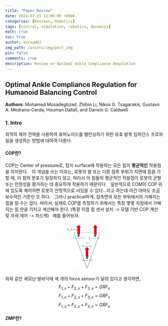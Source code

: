```yaml
---
title: "Paper Review"
date: 2024-07-21 12:00:00 +0900
categories: [Reviews, Robotics]
tags: [control, simulation, robotics, dynamics]
math: true
toc: true
author: dareumHJ
img_path: /assets/img/post_img
pin: false
comments: true
description: Review on Optimal Ankle Compliance Regulation
---
```


## **Optimal Ankle Compliance Regulation for Humanoid Balancing Control**
**Authors**: Mohamad Mosadeghzad, Zhibin Li, Nikos G. Tsagarakis, Gustavo A. Medrano-Cerda, Houman Dallali, and Darwin G. Caldwell

### 1. Intro
최적의 제어 전략을 사용하여 휴머노이드를 밸런싱하기 위한 유효 발목 임피던스 프로파일을 생성하는 방법에 대하여 다룬다.

#### COP란?
COP는 Center of pressure로, 접지 surface에 작용하는 모든 힘의 **평균적인** 작용점을 의미한다.
&nbsp;
이 개념을 쓰는 이유는, 로봇의 발 또는 다른 접촉 부위가 지면에 힘을 가할 때, 이 힘의 분포가 일정하지 않고,
따라서 이 힘들의 평균적인 작용점이 로봇의 균형 또는 안정성을 평가하는 데 중요하게 작용하기 때문이다.
&nbsp;
일반적으로 COM이 COP 위에 있도록 제어하면 로봇이 안정적으로 서있을 수 있다...라고 하는데 이건 아마도 조금 보수적인 기준인 듯 하다.
&nbsp;
그러나 practical하게, 접촉면의 모든 부위에서의 가해지는 힘을 알 수는 없다. 따라서, 실제로 COP를 측정하기 위해서는 특정 몇몇 지점에서 가해지는 힘 만을 가지고 계산해야 한다. (특정 지점 힘 센서 설치 -> 모델 기반 COP 계산 및 자세 제어 -> 피드백)
&nbsp;
예를 들어보자.
<p align="center"> <img src="../assets/img/post_img/20240721-0.png" width="120px" height="150px" title="foot"/> </p>

위와 같은 세모난 발바닥에 세 개의 force sensor가 달려 있다고 생각하면,
$$ F_{1,x}+F_{2,x}+F_{3,x}=GRF_x $$
$$ F_{1,x}+F_{2,x}+F_{3,x}=GRF_x $$
$$ F_{1,x}+F_{2,x}+F_{3,x}=GRF_x $$


#### ZMP란?